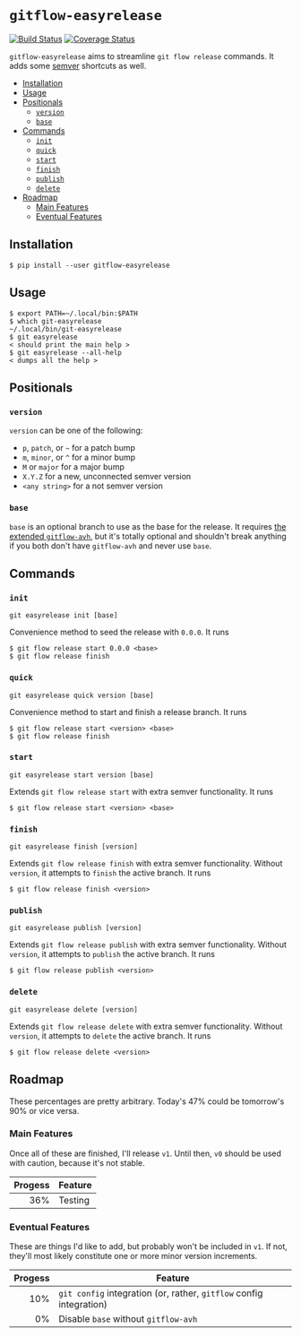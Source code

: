 # `gitflow-easyrelease`

[![Build Status](https://travis-ci.org/wizardsoftheweb/gitflow-easyrelease.svg?branch=master)](https://travis-ci.org/wizardsoftheweb/gitflow-easyrelease) [![Coverage Status](https://coveralls.io/repos/github/wizardsoftheweb/gitflow-easyrelease/badge.svg?branch=master)](https://coveralls.io/github/wizardsoftheweb/gitflow-easyrelease?branch=master)

`gitflow-easyrelease` aims to streamline `git flow release` commands. It adds some [semver](https://semver.org/) shortcuts as well.

<!-- MarkdownTOC -->

- [Installation](#installation)
- [Usage](#usage)
- [Positionals](#positionals)
    - [`version`](#version)
    - [`base`](#base)
- [Commands](#commands)
    - [`init`](#init)
    - [`quick`](#quick)
    - [`start`](#start)
    - [`finish`](#finish)
    - [`publish`](#publish)
    - [`delete`](#delete)
- [Roadmap](#roadmap)
    - [Main Features](#mainfeatures)
    - [Eventual Features](#eventualfeatures)

<!-- /MarkdownTOC -->

## Installation

```sh-session
$ pip install --user gitflow-easyrelease
```

## Usage

```sh-session
$ export PATH=~/.local/bin:$PATH
$ which git-easyrelease
~/.local/bin/git-easyrelease
$ git easyrelease
< should print the main help >
$ git easyrelease --all-help
< dumps all the help >
```

## Positionals

### `version`

`version` can be one of the following:

* `p`, `patch`, or `~` for a patch bump
* `m`, `minor`, or `^` for a minor bump
* `M` or `major` for a major bump
* `X.Y.Z` for a new, unconnected semver version
* `<any string>` for a not semver version

### `base`

`base` is an optional branch to use as the base for the release. It requires [the extended `gitflow-avh`](https://github.com/petervanderdoes/gitflow-avh), but it's totally optional and shouldn't break anything if you both don't have `gitflow-avh` and never use `base`.

## Commands

### `init`

`git easyrelease init [base]`

Convenience method to seed the release with `0.0.0`. It runs

```sh-session
$ git flow release start 0.0.0 <base>
$ git flow release finish
```

### `quick`

`git easyrelease quick version [base]`

Convenience method to start and finish a release branch. It runs

```sh-session
$ git flow release start <version> <base>
$ git flow release finish
```

### `start`

`git easyrelease start version [base]`

Extends `git flow release start` with extra semver functionality. It runs

```sh-session
$ git flow release start <version> <base>
```

### `finish`

`git easyrelease finish [version]`

Extends `git flow release finish` with extra semver functionality. Without `version`, it attempts to `finish` the active branch. It runs

```sh-session
$ git flow release finish <version>
```

### `publish`

`git easyrelease publish [version]`

Extends `git flow release publish` with extra semver functionality. Without `version`, it attempts to `publish` the active branch. It runs

```sh-session
$ git flow release publish <version>
```

### `delete`

`git easyrelease delete [version]`

Extends `git flow release delete` with extra semver functionality. Without `version`, it attempts to `delete` the active branch. It runs

```sh-session
$ git flow release delete <version>
```

## Roadmap

These percentages are pretty arbitrary. Today's 47% could be tomorrow's 90% or vice versa.

### Main Features

Once all of these are finished, I'll release `v1`. Until then, `v0` should be used with caution, because it's not stable.

| Progess | Feature |
| ------: | ------- |
|     36% | Testing |

### Eventual Features

These are things I'd like to add, but probably won't be included in `v1`. If not, they'll most likely constitute one or more minor version increments.

| Progess | Feature |
| ------: | ------- |
|     10% | `git config` integration (or, rather, `gitflow` config integration) |
|      0% | Disable `base` without `gitflow-avh` |
